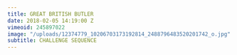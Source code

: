 ```yaml
---
title: GREAT BRITISH BUTLER
date: 2018-02-05 14:19:00 Z
vimeoid: 245897022
image: "/uploads/12374779_10206703173192814_2488796483520201742_o.jpg"
subtitle: CHALLENGE SEQUENCE
---
```


